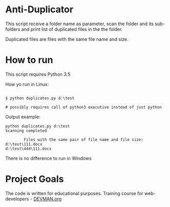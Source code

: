 # Anti-Duplicator

This script receive a folder name as parameter, scan the folder and its sub-folders and print list of duplicated files in the  the folder.

Duplicated files are files with the same file name and size.

# How to run

This script requires Python 3.5

How yo run in Linux:

```#!bash

$ python duplicates.py d:\test

# possibly requires call of python3 executive instead of just python
```

Output example:

```
python duplicates.py d:\test
Scanning completed

        Files with the same pair of file name and file size:
d:\test\111.docx
d:\test\444\111.docx
```

There is no difference to run in Windows 


# Project Goals

The code is written for educational purposes. Training course for web-developers - [DEVMAN.org](https://devman.org)
